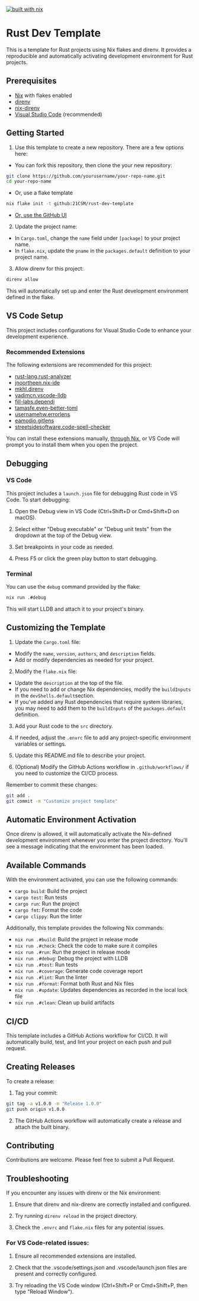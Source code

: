 [![built with nix](https://builtwithnix.org/badge.svg)](https://builtwithnix.org)

# Rust Dev Template

This is a template for Rust projects using Nix flakes and direnv. It provides a reproducible and
automatically activating development environment for Rust projects.

## Prerequisites

- [Nix](https://nixos.org/download.html) with flakes enabled
- [direnv](https://direnv.net/)
- [nix-direnv](https://github.com/nix-community/nix-direnv)
- [Visual Studio Code](https://code.visualstudio.com/) (recommended)

## Getting Started

1. Use this template to create a new repository. There are a few options here:

- You can fork this repository, then clone the your new repository:
```bash
git clone https://github.com/yourusername/your-repo-name.git
cd your-repo-name
```

- Or, use a flake template
```bash
nix flake init -t github:21CSM/rust-dev-template
```

- [Or, use the GitHub UI](https://docs.github.com/en/repositories/creating-and-managing-repositories/creating-a-repository-from-a-template)

2. Update the project name:
- In `Cargo.toml`, change the `name` field under `[package]` to your project name.
- In `flake.nix`, update the `pname` in the `packages.default` definition to your project name.

3. Allow direnv for this project:

```bash
direnv allow
```

This will automatically set up and enter the Rust development environment defined in the flake.

## VS Code Setup

This project includes configurations for Visual Studio Code to enhance your development experience.

### Recommended Extensions

The following extensions are recommended for this project:

- [rust-lang.rust-analyzer][rust-analyzer]
- [jnoortheen.nix-ide][nix-ide]
- [mkhl.direnv][direnv]
- [vadimcn.vscode-lldb][vscode-lldb]
- [fill-labs.dependi][dependi]
- [tamasfe.even-better-toml][even-better-toml]
- [usernamehw.errorlens][errorlens]
- [eamodio.gitlens][gitlens]
- [streetsidesoftware.code-spell-checker][code-spell-checker]

You can install these extensions manually,
[through Nix][nixos-wiki-vscode], or VS Code will prompt you to
install them when you open the project.

[rust-analyzer]: https://marketplace.visualstudio.com/items?itemName=rust-lang.rust-analyzer
[nix-ide]: https://marketplace.visualstudio.com/items?itemName=jnoortheen.nix-ide
[direnv]: https://marketplace.visualstudio.com/items?itemName=mkhl.direnv
[vscode-lldb]: https://marketplace.visualstudio.com/items?itemName=vadimcn.vscode-lldb
[dependi]: https://marketplace.visualstudio.com/items?itemName=fill-labs.dependi
[even-better-toml]: https://marketplace.visualstudio.com/items?itemName=tamasfe.even-better-toml
[errorlens]: https://marketplace.visualstudio.com/items?itemName=usernamehw.errorlens
[gitlens]: https://marketplace.visualstudio.com/items?itemName=eamodio.gitlens
[code-spell-checker]: https://marketplace.visualstudio.com/items?itemName=streetsidesoftware.code-spell-checker
[nixos-wiki-vscode]: https://nixos.wiki/wiki/Visual_Studio_Code

## Debugging

### VS Code

This project includes a ```launch.json``` file for debugging Rust code in VS Code.
To start debugging:

1. Open the Debug view in VS Code (Ctrl+Shift+D or Cmd+Shift+D on macOS).

2. Select either "Debug executable" or "Debug unit tests" from the dropdown at the top of
the Debug view.

3. Set breakpoints in your code as needed.

4. Press F5 or click the green play button to start debugging.

### Terminal

You can use the ```debug``` command provided by the flake:

```bash
nix run .#debug
```

This will start LLDB and attach it to your project's binary.

## Customizing the Template

1. Update the `Cargo.toml` file:
- Modify the `name`, `version`, `authors`, and `description` fields.
- Add or modify dependencies as needed for your project.

2. Modify the `flake.nix` file:
- Update the `description` at the top of the file.
- If you need to add or change Nix dependencies, modify the `buildInputs` in the
`devShells.default`section.
- If you've added any Rust dependencies that require system libraries, you may need to add them to
the `buildInputs` of the `packages.default` definition.

3. Add your Rust code to the `src` directory.

4. If needed, adjust the `.envrc` file to add any project-specific environment variables
or settings.

5. Update this README.md file to describe your project.

6. (Optional) Modify the GitHub Actions workflow in `.github/workflows/` if you need to
customize the CI/CD process.

Remember to commit these changes:

```bash
git add .
git commit -m "Customize project template"
```

## Automatic Environment Activation

Once direnv is allowed, it will automatically activate the Nix-defined development environment
whenever you enter the project directory. You'll see a message indicating that the environment
has been loaded.

## Available Commands

With the environment activated, you can use the following commands:

- `cargo build`: Build the project
- `cargo test`: Run tests
- `cargo run`: Run the project
- `cargo fmt`: Format the code
- `cargo clippy`: Run the linter

Additionally, this template provides the following Nix commands:

- `nix run .#build`: Build the project in release mode
- `nix run .#check`: Check the code to make sure it compiles
- `nix run .#run`: Run the project in release mode
- `nix run .#debug`: Debug the project with LLDB
- `nix run .#test`: Run tests
- `nix run .#coverage`: Generate code coverage report
- `nix run .#lint`: Run the linter
- `nix run .#format`: Format both Rust and Nix files
- `nix run .#update`: Updates dependencies as recorded in the local lock file
- `nix run .#clean`: Clean up build artifacts

## CI/CD

This template includes a GitHub Actions workflow for CI/CD. It will automatically build, test, and
lint your project on each push and pull request.

## Creating Releases

To create a release:

1. Tag your commit:

```bash
git tag -a v1.0.0 -m "Release 1.0.0"
git push origin v1.0.0
```

2. The GitHub Actions workflow will automatically create a release and attach the built binary.

## Contributing

Contributions are welcome. Please feel free to submit a Pull Request.

## Troubleshooting

If you encounter any issues with direnv or the Nix environment:

1. Ensure that direnv and nix-direnv are correctly installed and configured.

2. Try running `direnv reload` in the project directory.

3. Check the `.envrc` and `flake.nix` files for any potential issues.

### For VS Code-related issues:

1. Ensure all recommended extensions are installed.

2. Check that the .vscode/settings.json and .vscode/launch.json files are present and
correctly configured.

3. Try reloading the VS Code window (Ctrl+Shift+P or Cmd+Shift+P, then type "Reload Window").
